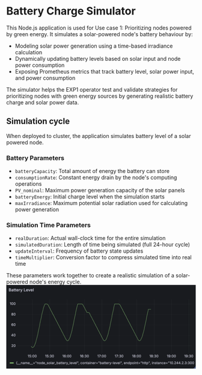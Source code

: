 # Battery Charge Simulator
This Node.js application is used for Use case 1: Prioritizing nodes powered by green energy. It simulates a solar-powered node's battery behaviour by:
- Modeling solar power generation using a time-based irradiance calculation
- Dynamically updating battery levels based on solar input and node power consumption
- Exposing Prometheus metrics that track battery level, solar power input, and power consumption

The simulator helps the EXP1 operator test and validate strategies for prioritizing nodes with green energy sources by generating realistic battery charge and solar power data.

## Simulation cycle
When deployed to cluster, the application simulates battery level of a solar powered node. 

### Battery Parameters
- `batteryCapacity`: Total amount of energy the battery can store
- `consumptionRate`: Constant energy drain by the node's computing operations
- `PV_nominal`: Maximum power generation capacity of the solar panels
- `batteryEnergy`: Initial charge level when the simulation starts
- `maxIrradiance`: Maximum potential solar radiation used for calculating power generation

### Simulation Time Parameters
- `realDuration`: Actual wall-clock time for the entire simulation
- `simulatedDuration`: Length of time being simulated (full 24-hour cycle)
- `updateInterval`: Frequency of battery state updates
- `timeMultiplier`: Conversion factor to compress simulated time into real time

These parameters work together to create a realistic simulation of a solar-powered node's energy cycle.
![battery level cycle](../../../images/battery-level-simulation.png)
